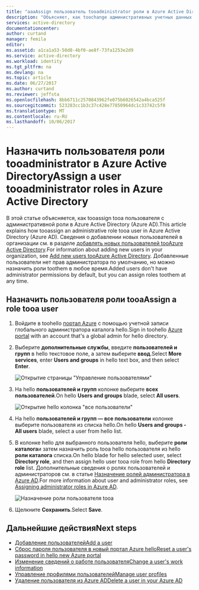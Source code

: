 ```yaml
---
title: "aaaAssign пользователь tooadministrator роли в Azure Active Directory | Документы Microsoft"
description: "Объясняет, как toochange административных учетных данных пользователей в Azure Active Directory"
services: active-directory
documentationcenter: 
author: curtand
manager: femila
editor: 
ms.assetid: a1ca1a53-50d8-4bf0-ae8f-73fa1253e2d9
ms.service: active-directory
ms.workload: identity
ms.tgt_pltfrm: na
ms.devlang: na
ms.topic: article
ms.date: 06/27/2017
ms.author: curtand
ms.reviewer: jeffsta
ms.openlocfilehash: 8bb6711c2570843962fe075b6026542a4bca525f
ms.sourcegitcommit: 523283cc1b3c37c428e77850964dc1c33742c5f0
ms.translationtype: MT
ms.contentlocale: ru-RU
ms.lasthandoff: 10/06/2017
---
```

# <a name="assign-a-user-tooadministrator-roles-in-azure-active-directory"></a><span data-ttu-id="bc96c-103">Назначить пользователя роли tooadministrator в Azure Active Directory</span><span class="sxs-lookup"><span data-stu-id="bc96c-103">Assign a user tooadministrator roles in Azure Active Directory</span></span>
<span data-ttu-id="bc96c-104">В этой статье объясняется, как tooassign tooa пользователя с административной роли в Azure Active Directory (Azure AD).</span><span class="sxs-lookup"><span data-stu-id="bc96c-104">This article explains how tooassign an administrative role tooa user in Azure Active Directory (Azure AD).</span></span> <span data-ttu-id="bc96c-105">Сведения о добавлении новых пользователей в организации см. в разделе [добавлять новых пользователей tooAzure Active Directory](active-directory-users-create-azure-portal.md).</span><span class="sxs-lookup"><span data-stu-id="bc96c-105">For information about adding new users in your organization, see [Add new users tooAzure Active Directory](active-directory-users-create-azure-portal.md).</span></span> <span data-ttu-id="bc96c-106">Добавленные пользователи нет прав администратора по умолчанию, но можно назначить роли toothem в любое время.</span><span class="sxs-lookup"><span data-stu-id="bc96c-106">Added users don't have administrator permissions by default, but you can assign roles toothem at any time.</span></span>

## <a name="assign-a-role-tooa-user"></a><span data-ttu-id="bc96c-107">Назначить пользователя роли tooa</span><span class="sxs-lookup"><span data-stu-id="bc96c-107">Assign a role tooa user</span></span>
1. <span data-ttu-id="bc96c-108">Войдите в toohello [портал Azure](https://portal.azure.com) с помощью учетной записи глобального администратора каталога hello.</span><span class="sxs-lookup"><span data-stu-id="bc96c-108">Sign in toohello [Azure portal](https://portal.azure.com) with an account that's a global admin for hello directory.</span></span>
2. <span data-ttu-id="bc96c-109">Выберите **дополнительные службы**, введите **пользователей и групп** в hello текстовое поле, а затем выберите **ввод**.</span><span class="sxs-lookup"><span data-stu-id="bc96c-109">Select **More services**, enter **Users and groups** in hello text box, and then select **Enter**.</span></span>

   ![Открытие страницы "Управление пользователями"](./media/active-directory-users-assign-role-azure-portal/create-users-user-management.png)
3. <span data-ttu-id="bc96c-111">На hello **пользователей и групп** колонке выберите **всех пользователей**.</span><span class="sxs-lookup"><span data-stu-id="bc96c-111">On hello **Users and groups** blade, select **All users**.</span></span>

   ![Открытие hello колонка "все пользователи"](./media/active-directory-users-assign-role-azure-portal/create-users-open-users-blade.png)
4. <span data-ttu-id="bc96c-113">На hello **пользователей и групп — все пользователи** колонке выберите пользователя из списка hello.</span><span class="sxs-lookup"><span data-stu-id="bc96c-113">On hello **Users and groups - All users** blade, select a user from hello list.</span></span>
5. <span data-ttu-id="bc96c-114">В колонке hello для выбранного пользователя hello, выберите **роли каталога**и затем назначить роль tooa hello пользователя из hello **роли каталога** списка.</span><span class="sxs-lookup"><span data-stu-id="bc96c-114">On hello blade for hello selected user, select **Directory role**, and then assign hello user tooa role from hello **Directory role** list.</span></span> <span data-ttu-id="bc96c-115">Дополнительные сведения о ролях пользователей и администраторов см. в статье [Назначение ролей администратора в Azure AD](active-directory-assign-admin-roles.md).</span><span class="sxs-lookup"><span data-stu-id="bc96c-115">For more information about user and administrator roles, see [Assigning administrator roles in Azure AD](active-directory-assign-admin-roles.md).</span></span>

      ![Назначение роли пользователя tooa](./media/active-directory-users-assign-role-azure-portal/create-users-assign-role.png)
6. <span data-ttu-id="bc96c-117">Щелкните **Сохранить**.</span><span class="sxs-lookup"><span data-stu-id="bc96c-117">Select **Save**.</span></span>

## <a name="next-steps"></a><span data-ttu-id="bc96c-118">Дальнейшие действия</span><span class="sxs-lookup"><span data-stu-id="bc96c-118">Next steps</span></span>
* [<span data-ttu-id="bc96c-119">Добавление пользователей</span><span class="sxs-lookup"><span data-stu-id="bc96c-119">Add a user</span></span>](active-directory-users-create-azure-portal.md)
* [<span data-ttu-id="bc96c-120">Сброс пароля пользователя в новый портал Azure hello</span><span class="sxs-lookup"><span data-stu-id="bc96c-120">Reset a user's password in hello new Azure portal</span></span>](active-directory-users-reset-password-azure-portal.md)
* [<span data-ttu-id="bc96c-121">Изменение сведений о работе пользователя</span><span class="sxs-lookup"><span data-stu-id="bc96c-121">Change a user's work information</span></span>](active-directory-users-work-info-azure-portal.md)
* [<span data-ttu-id="bc96c-122">Управление профилями пользователей</span><span class="sxs-lookup"><span data-stu-id="bc96c-122">Manage user profiles</span></span>](active-directory-users-profile-azure-portal.md)
* [<span data-ttu-id="bc96c-123">Удаление пользователя из Azure AD</span><span class="sxs-lookup"><span data-stu-id="bc96c-123">Delete a user in your Azure AD</span></span>](active-directory-users-delete-user-azure-portal.md)
